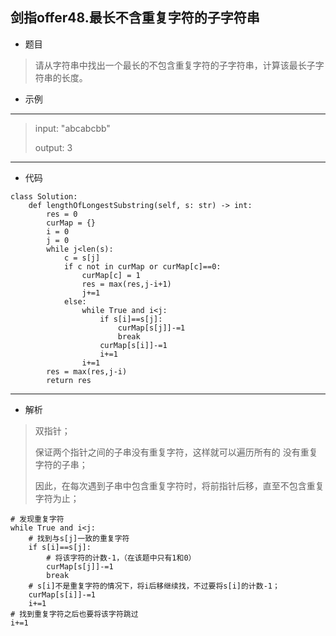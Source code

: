 剑指offer48.最长不含重复字符的子字符串
----------
 - 题目
>请从字符串中找出一个最长的不包含重复字符的子字符串，计算该最长子字符串的长度。
>
 - 示例
 ----------
> input: "abcabcbb"
> 
> output: 3
 ----------
 - 代码
 >
>
    class Solution:
        def lengthOfLongestSubstring(self, s: str) -> int:
            res = 0
            curMap = {}
            i = 0
            j = 0
            while j<len(s):
                c = s[j]
                if c not in curMap or curMap[c]==0:
                    curMap[c] = 1
                    res = max(res,j-i+1)
                    j+=1
                else:
                    while True and i<j:
                        if s[i]==s[j]:
                            curMap[s[j]]-=1
                            break
                        curMap[s[i]]-=1
                        i+=1
                    i+=1
            res = max(res,j-i)
            return res
  ----------
 - 解析
 > 
> 双指针；
>
> 保证两个指针之间的子串没有重复字符，这样就可以遍历所有的 没有重复字符的子串；
>
> 因此，在每次遇到子串中包含重复字符时，将前指针后移，直至不包含重复字符为止；
>
>
    # 发现重复字符
    while True and i<j:
        # 找到与s[j]一致的重复字符
        if s[i]==s[j]:
            # 将该字符的计数-1，（在该题中只有1和0）
            curMap[s[j]]-=1
            break
        # s[i]不是重复字符的情况下，将i后移继续找，不过要将s[i]的计数-1；
        curMap[s[i]]-=1
        i+=1
    # 找到重复字符之后也要将该字符跳过
    i+=1
